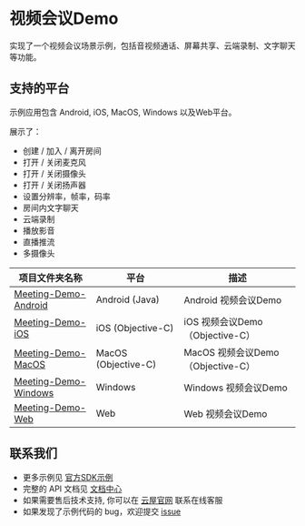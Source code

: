 # 视频会议Demo
实现了一个视频会议场景示例，包括音视频通话、屏幕共享、云端录制、文字聊天等功能。

## 支持的平台
示例应用包含 Android, iOS, MacOS, Windows 以及Web平台。

展示了：
- 创建 / 加入 / 离开房间
- 打开 / 关闭麦克风
- 打开 / 关闭摄像头
- 打开 / 关闭扬声器
- 设置分辨率，帧率，码率
- 房间内文字聊天
- 云端录制
- 播放影音
- 直播推流
- 多摄像头

项目文件夹名称|平台|描述
---|---|---
[Meeting-Demo-Android](./Android)|Android (Java)|Android 视频会议Demo
[Meeting-Demo-iOS](./iOS)|iOS (Objective-C)|iOS 视频会议Demo （Objective-C）
[Meeting-Demo-MacOS](./macOS)|MacOS (Objective-C) <img width=30/>|MacOS 视频会议Demo （Objective-C）
[Meeting-Demo-Windows](./Windows)|Windows|Windows 视频会议Demo
[Meeting-Demo-Web](./Web)|Web|Web 视频会议Demo

## 联系我们
- 更多示例见 [官方SDK示例](https://github.com/cloudroomSDK)
- 完整的 API 文档见 [文档中心](https://sdk.cloudroom.com/sdk-5.html)
- 如果需要售后技术支持, 你可以在 [云屋官网](https://sdk.cloudroom.com) 联系在线客服
- 如果发现了示例代码的 bug，欢迎提交 [issue](https://github.com/cloudroomSDK/Meeting-Demo/issues)
